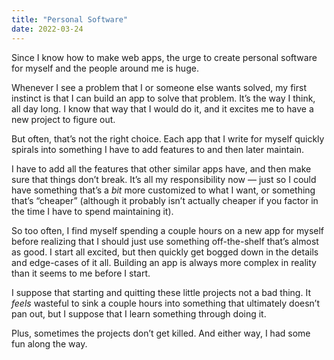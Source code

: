 ```yaml
---
title: "Personal Software"
date: 2022-03-24
---
```


Since I know how to make web apps, the urge to create personal software for myself and the people around me is huge.

Whenever I see a problem that I or someone else wants solved, my first instinct is that I can build an app to solve that problem. It’s the way I think, all day long. I know that way that I would do it, and it excites me to have a new project to figure out.

But often, that’s not the right choice. Each app that I write for myself quickly spirals into something I have to add features to and then later maintain.

I have to add all the features that other similar apps have, and then make sure that things don’t break. It’s all my responsibility now — just so I could have something that’s a _bit_ more customized to what I want, or something that’s “cheaper” (although it probably isn’t actually cheaper if you factor in the time I have to spend maintaining it).

So too often, I find myself spending a couple hours on a new app for myself before realizing that I should just use something off-the-shelf that’s almost as good. I start all excited, but then quickly get bogged down in the details and edge-cases of it all. Building an app is always more complex in reality than it seems to me before I start.

I suppose that starting and quitting these little projects not a bad thing. It _feels_ wasteful to sink a couple hours into something that ultimately doesn’t pan out, but I suppose that I learn something through doing it.

Plus, sometimes the projects don’t get killed. And either way, I had some fun along the way.
